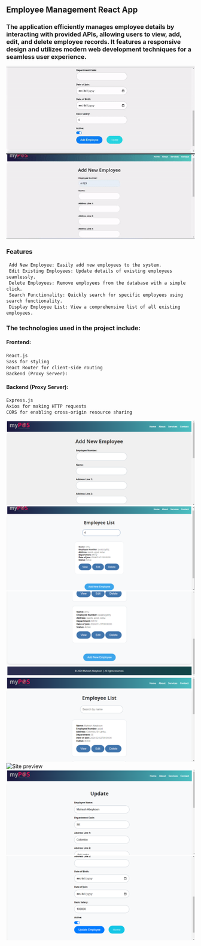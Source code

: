 ## Employee Management React App
### The application efficiently manages employee details by interacting with provided APIs, allowing users to view, add, edit, and delete employee records. It features a responsive design and utilizes modern web development techniques for a seamless user experience.

![Site preview](./employee-portal.gif)
![Site preview](/form_validations.gif)

### Features

```console
 Add New Employee: Easily add new employees to the system.
 Edit Existing Employees: Update details of existing employees seamlessly.
 Delete Employees: Remove employees from the database with a simple click.
 Search Functionality: Quickly search for specific employees using search functionality.
 Display Employee List: View a comprehensive list of all existing employees.
```

### The technologies used in the project include:


#### Frontend:
```console
React.js
Sass for styling
React Router for client-side routing
Backend (Proxy Server):
```
#### Backend (Proxy Server):
```console
Express.js
Axios for making HTTP requests
CORS for enabling cross-origin resource sharing
```

![Site preview](/add_employee.png)
![Site preview](/find.png)
![Site preview](/home_bottom.png)
![Site preview](/home.png)
![Site preview](/read_one.png)
![Site preview](/update.png)
![Site preview](/update_2.png)

